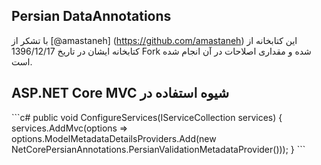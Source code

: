 ### <div dir="rtl">
## Persian DataAnnotations
با تشکر از [@amastaneh] (https://github.com/amastaneh) این کتابخانه از کتابخانه ایشان در تاریخ 1396/12/17 Fork شده و مقداری اصلاحات در آن انجام شده است.


## &#x202b; شیوه استفاده در ASP.NET Core MVC
</div>
```c#
public void ConfigureServices(IServiceCollection services)
{
    services.AddMvc(options => options.ModelMetadataDetailsProviders.Add(new NetCorePersianAnnotations.PersianValidationMetadataProvider()));
}
```
